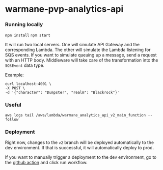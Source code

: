 # warmane-pvp-analytics-api

### Running locally

`npm install`
`npm start`

It will run two local servers. One will simulate API Gateway and the corresponding Lambda. The other will simulate the Lambda listening for SQS events. If you want to simulate queuing up a message, send a request with an HTTP body. Middleware will take care of the transformation into the `SQSEvent` data type.

Example:

```
curl localhost:4001 \
-X POST \
-d '{"character": "Dumpster", "realm": "Blackrock"}'
```

### Useful

`aws logs tail /aws/lambda/warmane_analytics_api_v2_main_function --follow`

### Deployment

Right now, changes to the `v2` branch will be deployed automatically to the dev environment. If that is successful, it will automatically deploy to prod.

If you want to manually trigger a deployment to the dev environment, go to the [github action](https://github.com/briansimoni/warmane-pvp-analytics-api/actions/workflows/github-actions.yml) and click run workflow.
